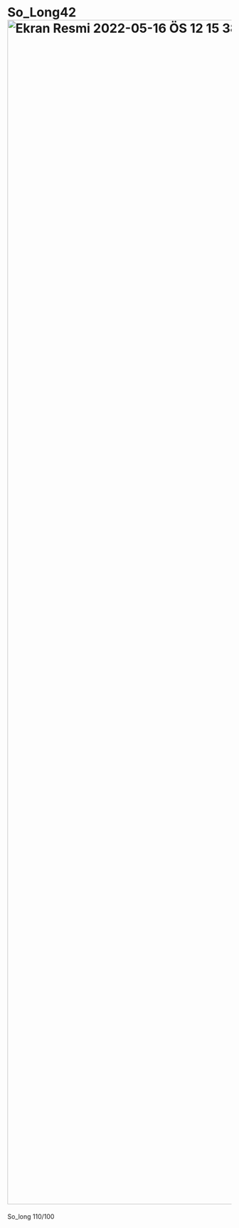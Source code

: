 # So_Long42<img width="2662" alt="Ekran Resmi 2022-05-16 ÖS 12 15 38" src="https://user-images.githubusercontent.com/98219167/168562328-59495869-df71-49fd-9140-a4f2d213a6a6.png">
So_long
110/100
